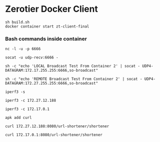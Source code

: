 Zerotier Docker Client
===============



```
sh build.sh
docker container start zt-client-final
```


### Bash commands inside container

```
nc -l -u -p 6666

socat -u udp-recv:6666 -

sh -c "echo 'LOCAL Broadcast Test From Container 2' | socat - UDP4-DATAGRAM:172.17.255.255:6666,so-broadcast"

sh -c "echo 'REMOTE Broadcast Test From Container 2' | socat - UDP4-DATAGRAM:172.27.255.255:6666,so-broadcast"

iperf3 -s

iperf3 -c 172.27.12.188

iperf3 -c 172.17.0.1

apk add curl

curl 172.27.12.188:8080/url-shortener/shortener

curl 172.17.0.1:8080/url-shortener/shortener

```
